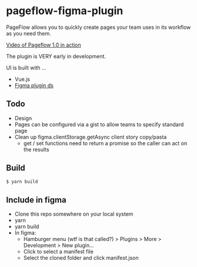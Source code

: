 # pageflow-figma-plugin

PageFlow allows you to quickly create pages your team uses in its workflow as you need them.

[Video of Pageflow 1.0 in action](PageFlow-1.0.0.mp4)

The plugin is VERY early in development. 

UI is built with ...

* Vue.js
* [Figma plugin ds](https://github.com/thomas-lowry/figma-plugin-ds#components)


## Todo

* Design
* Pages can be configured via a gist to allow teams to specify standard page
* Clean up figma.clientStorage.getAsync client story copy/pasta
  * get / set functions need to return a promise so the caller can act on the results


## Build

```sh
$ yarn build
```

## Include in figma

* Clone this repo somewhere on your local system
* yarn 
* yarn build
* In figma:
  * Hamburger menu (wtf is that called?) > Plugins > More > Development > New plugin...
  * Click to select a manifest file
  * Select the cloned folder and click manifest.json
